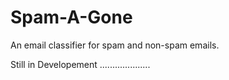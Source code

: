 # Spam-A-Gone
An email classifier for spam and non-spam emails.

Still in Developement ....................